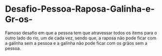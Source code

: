 # Desafio-Pessoa-Raposa-Galinha-e-Gr-os-
Famoso desafio em que a pessoa tem que atravessar todos os items para o outro lado do rio, um de cada vez, sendo que, a raposa não pode ficar com a galinha sem a pessoa e a galinha não pode ficar com os grãos sem a pessoa.
